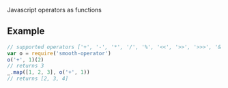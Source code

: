Javascript operators as functions

## Example
```js
// supported operators ['+', '-', '*', '/', '%', '<<', '>>', '>>>', '&', '^', '|']
var o = require('smooth-operator')
o('+', 1)(2)
// returns 3
_.map([1, 2, 3], o('+', 1))
// returns [2, 3, 4]
```
